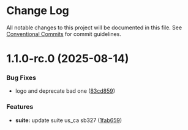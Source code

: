# Change Log

All notable changes to this project will be documented in this file.
See [Conventional Commits](https://conventionalcommits.org) for commit guidelines.

# 1.1.0-rc.0 (2025-08-14)


### Bug Fixes

* logo and deprecate bad one ([83cd859](https://github.com/zerobias-org/suite/commit/83cd859ebb8dc5d2c2afce4c6f0e8aeaee998092))


### Features

* **suite:** update suite us_ca sb327 ([1fab659](https://github.com/zerobias-org/suite/commit/1fab659d2520f2040dd9d070f7747e7c6f36140a))
